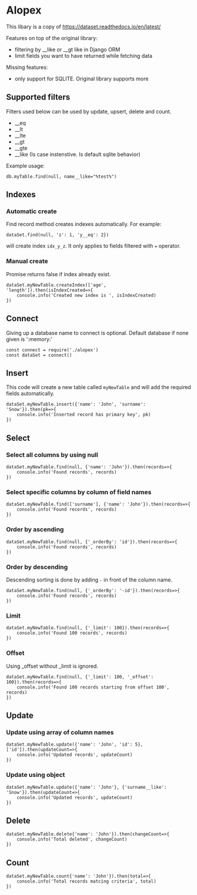 # Alopex

This libary is a copy of https://dataset.readthedocs.io/en/latest/ 

Features on top of the original library:
 - filtering by __like or __gt like in Django ORM
 - limit fields you want to have returned while fetching data 

Missing features:
 - only support for SQLITE. Original library supports more 

## Supported filters
Filters used below can be used by update, upsert, delete and count.
 - __eq
 - __lt
 - __lte
 - __gt
 - __gte
 - __like (Is case instenstive. Is default sqlite behavior)

Example usage:
```
db.myTable.find(null, name__like="%test%")
```
## Indexes

### Automatic create
Find record method creates indexes automatically.
For example: 
```
dataSet.find(null, 'z': 1, 'y__eq': 2})
```
will create index `idx_y_z`. 
It only applies to fields filtered with `=` operator. 

### Manual create
Promise returns false if index already exist. 
```
dataSet.myNewTable.createIndex(['age', 'length']).then(isIndexCreated=>{
    console.info('Created new index is ', isIndexCreated)
})
```

## Connect
Giving up a database name to connect is optional. Default database if none given is ':memory:'
```
const connect = require('./alopex')
const dataSet = connect()
```

## Insert
This code will create a new table called `myNewTable` and will add the required fields automatically.
```
dataSet.myNewTable.insert({'name': 'John', 'surname': 'Snow'}).then(pk=>{
    console.info('Inserted record has primary key', pk)
})
```

## Select
### Select all columns by using null
```
dataSet.myNewTable.find(null, {'name': 'John'}).then(records=>{
    console.info('Found records', records)
})
```
### Select specific columns by column of field names
```
dataSet.myNewTable.find(['surname'], {'name': 'John'}).then(records=>{
    console.info('Found records', records)
})
```
### Order by ascending
```
dataSet.myNewTable.find(null, {'_orderBy': 'id'}).then(records=>{
    console.info('Found records', records)
})
```
### Order by descending
Descending sorting is done by adding `-` in front of the column name.
```
dataSet.myNewTable.find(null, {'_orderBy': '-id'}).then(records=>{
    console.info('Found records', records)
})
```
### Limit
```
dataSet.myNewTable.find(null, {'_limit': 100}).then(records=>{
    console.info('Found 100 records', records)
})
```
### Offset 
Using _offset without _limit is ignored.
```
dataSet.myNewTable.find(null, {'_limit': 100, '_offset': 100}).then(records=>{
    console.info('Found 100 records starting from offset 100', records)
})
```

## Update
### Update using array of column names
```
dataSet.myNewTable.update({'name': 'John', 'id': 5}, ['id']).then(updateCount=>{
    console.info('Updated records', updateCount)
})
```

### Update using object
```
dataSet.myNewTable.update({'name': 'John'}, {'surname__like': 'Snow'}).then(updateCount=>{
    console.info('Updated records', updateCount)
})
```
## Delete 
```
dataSet.myNewTable.delete{'name': 'John'}).then(changeCount=>{
    console.info('Total deleted', changeCount)
})
```

## Count
```
dataSet.myNewTable.count{'name': 'John'}).then(total=>{
    console.info('Total records matcing criteria', total)
})
```

